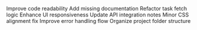 Improve code readability
Add missing documentation
Refactor task fetch logic
Enhance UI responsiveness
Update API integration notes
Minor CSS alignment fix
Improve error handling flow
Organize project folder structure
